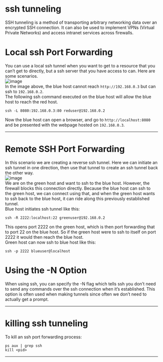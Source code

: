 # ssh tunneling
SSH tunneling is a method of transporting arbitrary networking data over an encrypted SSH connection. It can also be used to implement VPNs (Virtual Private Networks) and access intranet services across firewalls.  
# Local ssh Port Forwarding 
You can use a local ssh tunnel when you want to get to a resource that you can’t get to directly, but a ssh server that you have access to can. Here are some scenarios.  
![image](https://www.tunnelsup.com/images/ssh-local2.png)  
In the image above, the blue host cannot reach `http://192.168.0.3` but can ssh to `192.168.0.2`.   
The following ssh command executed on the blue host will allow the blue host to reach the red host.  
```
ssh -L 8080:192.168.0.3:80 reduser@192.168.0.2
```
Now the blue host can open a browser, and go to `http://localhost:8080` and be presented with the webpage hosted on `192.168.0.3`.

---
# Remote SSH Port Forwarding
In this scenario we are creating a reverse ssh tunnel. Here we can initiate an ssh tunnel in one direction, then use that tunnel to create an ssh tunnel back the other way.  
![image](https://www.tunnelsup.com/images/ssh-remote.png)  
We are on the green host and want to ssh to the blue host. However, the firewall blocks this connection directly. Because the blue host can ssh to the green host, we can connect using that, and when the green host wants to ssh back to the blue host, it can ride along this previously established tunnel.  
Blue host initiates ssh tunnel like this:  
```
ssh -R 2222:localhost:22 greenuser@192.168.0.2
```
This opens port 2222 on the green host, which is then port forwarding that to port 22 on the blue host. So if the green host were to ssh to itself on port 2222 it would then reach the blue host.  
Green host can now ssh to blue host like this:
```
ssh -p 2222 blueuser@localhost
```
# Using the -N Option
When using ssh, you can specify the -N flag which tells ssh you don’t need to send any commands over the ssh connection when it’s established. This option is often used when making tunnels since often we don’t need to actually get a prompt.  

---
# killing ssh tunneling
To kill an ssh port forwarding process:  
```
ps aux | grep ssh
kill <pid>
```
---
